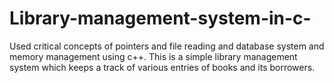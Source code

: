 # Library-management-system-in-c-
Used critical concepts of pointers and file reading and database system and memory management using c++. This is a simple library management system which keeps a track of various entries of books and its borrowers.
